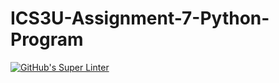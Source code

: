 # ICS3U-Assignment-7-Python-Program

[![GitHub's Super Linter](https://github.com/Igor-Zhelezniak-1/ICS3U-Assignment-7-CPP-Program/workflows/GitHub's%20Super%20Linter/badge.svg)](https://github.com/Igor-Zhelezniak-1/ICS3U-Assignment-7-CPP-Program/actions)
